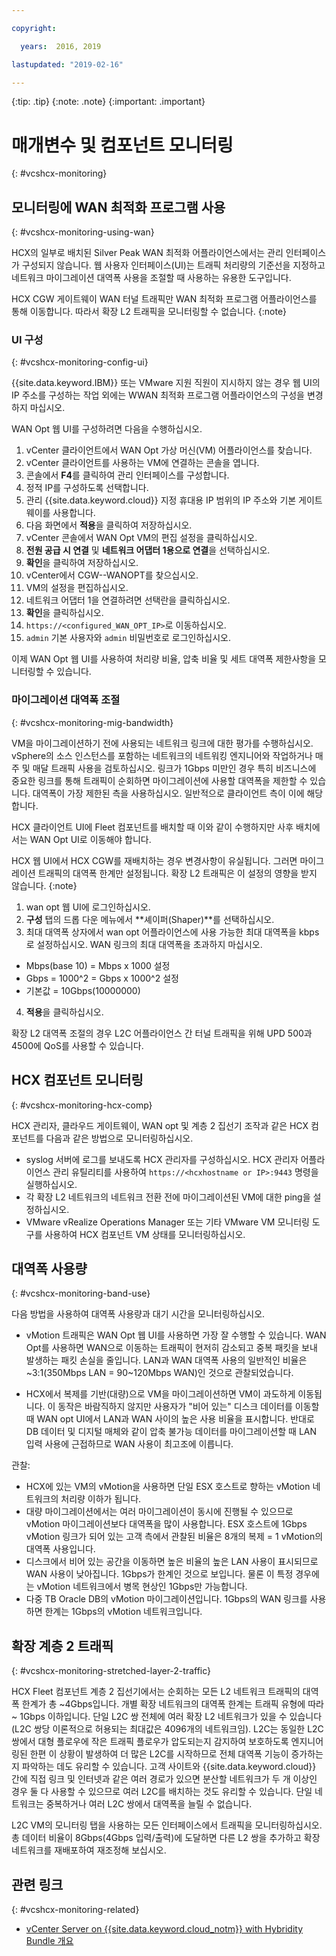 ```yaml
---

copyright:

  years:  2016, 2019

lastupdated: "2019-02-16"

---
```


{:tip: .tip}
{:note: .note}
{:important: .important}

# 매개변수 및 컴포넌트 모니터링
{: #vcshcx-monitoring}

## 모니터링에 WAN 최적화 프로그램 사용
{: #vcshcx-monitoring-using-wan}

HCX의 일부로 배치된 Silver Peak WAN 최적화 어플라이언스에서는
관리 인터페이스가 구성되지 않습니다. 웹 사용자 인터페이스(UI)는
트래픽 처리량의 기준선을 지정하고 네트워크 마이그레이션 대역폭 사용을 조절할 때
사용하는 유용한 도구입니다.

HCX CGW 게이트웨이 WAN 터널 트래픽만 WAN 최적화 프로그램 어플라이언스를
통해 이동합니다. 따라서 확장 L2 트래픽을 모니터링할 수 없습니다.
{:note}

### UI 구성
{: #vcshcx-monitoring-config-ui}

{{site.data.keyword.IBM}} 또는 VMware 지원 직원이 지시하지 않는 경우
웹 UI의 IP 주소를 구성하는 작업 외에는 WWAN 최적화 프로그램 어플라이언스의
구성을 변경하지 마십시오.   

WAN Opt 웹 UI를 구성하려면 다음을 수행하십시오.
1.	vCenter 클라이언트에서 WAN Opt 가상 머신(VM) 어플라이언스를 찾습니다.
2.	vCenter 클라이언트를 사용하는 VM에 연결하는 콘솔을 엽니다.
3.	콘솔에서 **F4**를 클릭하여 관리 인터페이스를 구성합니다.
4.	정적 IP를 구성하도록 선택합니다.
5.	관리 {{site.data.keyword.cloud}} 지정 휴대용 IP 범위의 IP 주소와
기본 게이트웨이를 사용합니다.
6.	다음 화면에서 **적용**을 클릭하여 저장하십시오.
7.  vCenter 콘솔에서 WAN Opt VM의 편집 설정을 클릭하십시오.
8.	**전원 공급 시 연결** 및 **네트워크 어댑터 1용으로 연결**을 선택하십시오.
9.	**확인**을 클릭하여 저장하십시오.
10.	vCenter에서 CGW-<xxx>-WANOPT를 찾으십시오.
11.	VM의 설정을 편집하십시오.
12.	네트워크 어댑터 1을 연결하려면 선택란을 클릭하십시오.
13.	**확인**을 클릭하십시오.
14.	`https://<configured_WAN_OPT_IP>`로 이동하십시오.
15.	`admin` 기본 사용자와 `admin` 비밀번호로 로그인하십시오.

이제 WAN Opt 웹 UI를 사용하여 처리량 비율, 압축 비율 및
세트 대역폭 제한사항을 모니터링할 수 있습니다.

### 마이그레이션 대역폭 조절
{: #vcshcx-monitoring-mig-bandwidth}

VM을 마이그레이션하기 전에 사용되는 네트워크 링크에 대한 평가를 수행하십시오. vSphere의
소스 인스턴스를 포함하는 네트워크의 네트워킹 엔지니어와 작업하거나
매주 및 매달 트래픽 사용을 검토하십시오. 링크가 1Gbps 미만인 경우
특히 비즈니스에 중요한 링크를 통해 트래픽이 순회하면 마이그레이션에
사용할 대역폭을 제한할 수 있습니다. 대역폭이 가장 제한된
측을 사용하십시오. 일반적으로 클라이언트 측이
이에 해당합니다.

HCX 클라이언트 UI에 Fleet 컴포넌트를 배치할 때 이와 같이
수행하지만 사후 배치에서는 WAN Opt UI로 이동해야 합니다.

HCX 웹 UI에서 HCX CGW를 재배치하는 경우 변경사항이 유실됩니다.
그러면 마이그레이션 트래픽의 대역폭 한계만 설정됩니다. 확장 L2
트래픽은 이 설정의 영향을 받지 않습니다.
{:note}

1.	wan opt 웹 UI에 로그인하십시오.
2.	**구성** 탭의 드롭 다운 메뉴에서 **셰이퍼(Shaper)**를 선택하십시오.
3.	최대 대역폭 상자에서 wan opt 어플라이언스에 사용 가능한 최대 대역폭을
kbps로 설정하십시오. WAN 링크의 최대 대역폭을 초과하지
마십시오.     
  - Mbps(base 10) = Mbps x 1000 설정
  - Gbps = 1000^2 = Gbps x 1000^2 설정
  - 기본값 = 10Gbps(10000000)
4.	**적용**을 클릭하십시오.

확장 L2 대역폭 조절의 경우 L2C 어플라이언스 간 터널 트래픽을 위해
UPD 500과 4500에 QoS를 사용할 수 있습니다.

## HCX 컴포넌트 모니터링
{: #vcshcx-monitoring-hcx-comp}

HCX 관리자, 클라우드 게이트웨이, WAN opt 및 계층 2 집선기 조작과 같은
HCX 컴포넌트를 다음과 같은 방법으로 모니터링하십시오.

- syslog 서버에 로그를 보내도록 HCX 관리자를 구성하십시오. HCX 관리자
어플라이언스 관리 유틸리티를 사용하여 `https://<hcxhostname or
IP>:9443` 명령을 실행하십시오.
- 각 확장 L2 네트워크의 네트워크 전환 전에 마이그레이션된
VM에 대한 ping을 설정하십시오.
- VMware vRealize Operations Manager 또는 기타 VMware VM 모니터링
도구를 사용하여 HCX 컴포넌트 VM 상태를 모니터링하십시오.

## 대역폭 사용량
{: #vcshcx-monitoring-band-use}

다음 방법을 사용하여 대역폭 사용량과 대기 시간을 모니터링하십시오.

- vMotion 트래픽은 WAN Opt 웹 UI를 사용하면 가장 잘 수행할 수 있습니다. WAN
Opt를 사용하면 WAN으로 이동하는 트래픽이 현저히 감소되고 중복 패킷을
보내 발생하는 패킷 손실을 줄입니다. LAN과 WAN 대역폭 사용의
일반적인 비율은 ~3:1(350Mbps LAN = 90~120Mbps WAN)인 것으로
관찰되었습니다.

- HCX에서 복제를 기반(대량)으로 VM을 마이그레이션하면
VM이 과도하게 이동됩니다. 이 동작은 바람직하지 않지만
사용자가 "비어 있는" 디스크 데이터를 이동할 때 WAN opt UI에서
LAN과 WAN 사이의 높은 사용 비율을 표시합니다. 반대로
DB 데이터 및 디지털 매체와 같이 압축 불가능 데이터를
마이그레이션할 때 LAN 입력 사용에 근접하므로 WAN 사용이
최고조에 이릅니다.

관찰:
- HCX에 있는 VM의 vMotion을 사용하면 단일 ESX 호스트로
향하는 vMotion 네트워크의 처리량 이하가 됩니다.
- 대량 마이그레이션에서는 여러 마이그레이션이
동시에 진행될 수 있으므로 vMotion 마이그레이션보다
대역폭을 많이 사용합니다. ESX 호스트에 1Gbps vMotion 링크가 되어 있는
고객 측에서 관찰된 비율은 8개의 복제 = 1 vMotion의 대역폭
사용입니다. 
- 디스크에서 비어 있는 공간을 이동하면 높은 비율의
높은 LAN 사용이 표시되므로 WAN 사용이 낮아집니다. 1Gbps가 한계인 것으로
보입니다. 물론 이 특정 경우에는 vMotion 네트워크에서
병목 현상인 1Gbps만 가능합니다. 
- 다중 TB Oracle DB의 vMotion 마이그레이션입니다. 1Gbps의 WAN 링크를 사용하면
한계는 1Gbps의 vMotion 네트워크입니다.

## 확장 계층 2 트래픽
{: #vcshcx-monitoring-stretched-layer-2-traffic}

HCX Fleet 컴포넌트 계층 2 집선기에서는 순회하는 모든 L2 네트워크
트래픽의 대역폭 한계가 총 ~4Gbps입니다. 개별 확장 네트워크의
대역폭 한계는 트래픽 유형에 따라 ~ 1Gbps
이하입니다. 단일 L2C 쌍 전체에 여러 확장 L2
네트워크가 있을 수 있습니다(L2C 쌍당 이론적으로 허용되는
최대값은 4096개의 네트워크임). L2C는 동일한 L2C 쌍에서
대형 플로우에 작은 트래픽 플로우가 압도되는지 감지하여
보호하도록 엔지니어링된 한편 이 상황이 발생하여 더 많은
L2C를 시작하므로 전체 대역폭 기능이 증가하는지 파악하는 데도
유리할 수 있습니다. 고객 사이트와 {{site.data.keyword.cloud}} 간에
직접 링크 및 인터넷과 같은 여러 경로가 있으면 분산할 네트워크가 두 개 이상인 경우
둘 다 사용할 수 있으므로 여러 L2C를 배치하는 것도 유리할 수 있습니다. 단일 네트워크는
중복하거나 여러 L2C 쌍에서 대역폭을 늘릴 수 없습니다.

L2C VM의 모니터링 탭을 사용하는 모든 인터페이스에서 트래픽을
모니터링하십시오. 총 데이터 비율이 8Gbps(4Gbps 입력/출력)에
도달하면 다른 L2 쌍을 추가하고 확장 네트워크를 재배포하여 재조정해
보십시오.


## 관련 링크
{: #vcshcx-monitoring-related}

* [vCenter Server on {{site.data.keyword.cloud_notm}} with Hybridity Bundle 개요](/docs/services/vmwaresolutions/archiref/vcs/vcs-hybridity-intro.html)   

